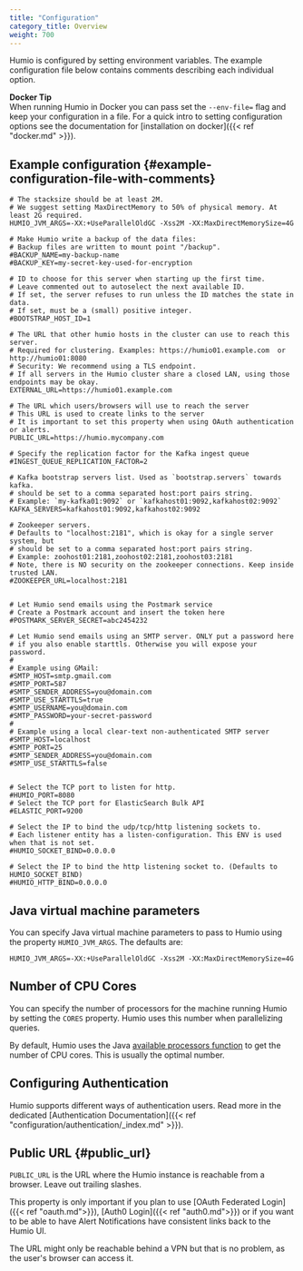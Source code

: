 ```yaml
---
title: "Configuration"
category_title: Overview
weight: 700
---
```


Humio is configured by setting environment variables. The example configuration
file below contains comments describing each individual option.

**Docker Tip**  
When running Humio in Docker you can pass set the `--env-file=` flag and keep
your configuration in a file. For a quick intro to setting configuration options
see the documentation for [installation on docker]({{< ref "docker.md" >}}).

## Example configuration {#example-configuration-file-with-comments}

```properties
# The stacksize should be at least 2M.
# We suggest setting MaxDirectMemory to 50% of physical memory. At least 2G required.
HUMIO_JVM_ARGS=-XX:+UseParallelOldGC -Xss2M -XX:MaxDirectMemorySize=4G

# Make Humio write a backup of the data files:
# Backup files are written to mount point "/backup".
#BACKUP_NAME=my-backup-name
#BACKUP_KEY=my-secret-key-used-for-encryption

# ID to choose for this server when starting up the first time.
# Leave commented out to autoselect the next available ID.
# If set, the server refuses to run unless the ID matches the state in data.
# If set, must be a (small) positive integer.
#BOOTSTRAP_HOST_ID=1

# The URL that other humio hosts in the cluster can use to reach this server.
# Required for clustering. Examples: https://humio01.example.com  or  http://humio01:8080
# Security: We recommend using a TLS endpoint.
# If all servers in the Humio cluster share a closed LAN, using those endpoints may be okay.
EXTERNAL_URL=https://humio01.example.com

# The URL which users/browsers will use to reach the server
# This URL is used to create links to the server
# It is important to set this property when using OAuth authentication or alerts.
PUBLIC_URL=https://humio.mycompany.com

# Specify the replication factor for the Kafka ingest queue
#INGEST_QUEUE_REPLICATION_FACTOR=2

# Kafka bootstrap servers list. Used as `bootstrap.servers` towards kafka.
# should be set to a comma separated host:port pairs string.
# Example: `my-kafka01:9092` or `kafkahost01:9092,kafkahost02:9092`
KAFKA_SERVERS=kafkahost01:9092,kafkahost02:9092

# Zookeeper servers.
# Defaults to "localhost:2181", which is okay for a single server system, but
# should be set to a comma separated host:port pairs string.
# Example: zoohost01:2181,zoohost02:2181,zoohost03:2181
# Note, there is NO security on the zookeeper connections. Keep inside trusted LAN.
#ZOOKEEPER_URL=localhost:2181


# Let Humio send emails using the Postmark service
# Create a Postmark account and insert the token here
#POSTMARK_SERVER_SECRET=abc2454232

# Let Humio send emails using an SMTP server. ONLY put a password here
# if you also enable starttls. Otherwise you will expose your password.
#
# Example using GMail:
#SMTP_HOST=smtp.gmail.com
#SMTP_PORT=587
#SMTP_SENDER_ADDRESS=you@domain.com
#SMTP_USE_STARTTLS=true
#SMTP_USERNAME=you@domain.com
#SMTP_PASSWORD=your-secret-password
#
# Example using a local clear-text non-authenticated SMTP server
#SMTP_HOST=localhost
#SMTP_PORT=25
#SMTP_SENDER_ADDRESS=you@domain.com
#SMTP_USE_STARTTLS=false


# Select the TCP port to listen for http.
#HUMIO_PORT=8080
# Select the TCP port for ElasticSearch Bulk API
#ELASTIC_PORT=9200

# Select the IP to bind the udp/tcp/http listening sockets to.
# Each listener entity has a listen-configuration. This ENV is used when that is not set.
#HUMIO_SOCKET_BIND=0.0.0.0

# Select the IP to bind the http listening socket to. (Defaults to HUMIO_SOCKET_BIND)
#HUMIO_HTTP_BIND=0.0.0.0

```

## Java virtual machine parameters
You can specify Java virtual machine parameters to pass to Humio using the
property `HUMIO_JVM_ARGS`. The defaults are:

```properties
HUMIO_JVM_ARGS=-XX:+UseParallelOldGC -Xss2M -XX:MaxDirectMemorySize=4G
```

## Number of CPU Cores
You can specify the number of processors for the machine running Humio by
setting the `CORES` property. Humio uses this number when parallelizing queries.

By default, Humio uses the Java [available processors function](https://docs.oracle.com/javase/9/docs/api/java/lang/Runtime.html#availableProcessors--)
to get the number of CPU cores. This is usually the optimal number.

## Configuring Authentication

Humio supports different ways of authentication users. Read more in the
dedicated [Authentication Documentation]({{< ref "configuration/authentication/_index.md" >}}).

## Public URL {#public_url}

`PUBLIC_URL` is the URL where the Humio instance is reachable from a browser.
Leave out trailing slashes.

This property is only important if you plan to use
[OAuth Federated Login]({{< ref "oauth.md">}}),
[Auth0 Login]({{< ref "auth0.md">}}) or if you want to be able
to have Alert Notifications have consistent links back to the Humio UI.

The URL might only be reachable behind a VPN but that is no problem, as the user's
browser can access it.
